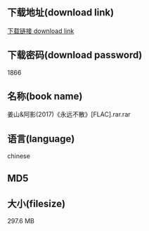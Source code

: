 ## 下载地址(download link)
[下载链接 download link](https://voluble-croquembouche-d321dc.netlify.app/?s=%E5%A7%9C%E5%B1%B1%26%E9%98%BF%E5%BD%B1%282017%29%E3%80%8A%E6%B0%B8%E8%BF%9C%E4%B8%8D%E6%95%A3%E3%80%8B%5BFLAC%5D.rar)

## 下载密码(download password)
1866

## 名称(book name)
姜山&阿影(2017)《永远不散》[FLAC].rar.rar

## 语言(language)
chinese

## MD5


## 大小(filesize)
297.6 MB

